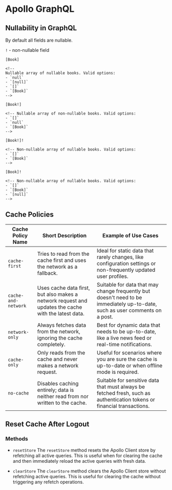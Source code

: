 # Apollo GraphQL

## Nullability in GraphQL

By default all fields are nullable.

`!` - non-nullable field

```gql
[Book]

<!--
Nullable array of nullable books. Valid options:
- `null`
- `[null]`
- `[]`
- `[Book]`
-->

[Book!]

<!-- Nullable array of non-nullable books. Valid options:
- `[]`
- `null`
- `[Book]`
-->

[Book!]!

<!-- Non-nullable array of nullable books. Valid options:
- `[]`
- `[Book]`
-->

[Book]!

<!-- Non-nullable array of nullable books. Valid options:
- `[]`
- `[Book]`
- `[null]`
-->
```

## Cache Policies

| Cache Policy Name   | Short Description                                                                                   | Example of Use Cases                                                                                                         |
| ------------------- | --------------------------------------------------------------------------------------------------- | ---------------------------------------------------------------------------------------------------------------------------- |
| `cache-first`       | Tries to read from the cache first and uses the network as a fallback.                              | Ideal for static data that rarely changes, like configuration settings or non-frequently updated user profiles.              |
| `cache-and-network` | Uses cache data first, but also makes a network request and updates the cache with the latest data. | Suitable for data that may change frequently but doesn't need to be immediately up-to-date, such as user comments on a post. |
| `network-only`      | Always fetches data from the network, ignoring the cache completely.                                | Best for dynamic data that needs to be up-to-date, like a live news feed or real-time notifications.                         |
| `cache-only`        | Only reads from the cache and never makes a network request.                                        | Useful for scenarios where you are sure the cache is up-to-date or when offline mode is required.                            |
| `no-cache`          | Disables caching entirely; data is neither read from nor written to the cache.                      | Suitable for sensitive data that must always be fetched fresh, such as authentication tokens or financial transactions.      |

## Reset Cache After Logout

### Methods

- `resetStore`
  The `resetStore` method resets the Apollo Client store by refetching all active queries. This is useful when for clearing the cache and then immediately reload the active queries with fresh data.

- `clearStore`
  The `clearStore` method clears the Apollo Client store without refetching active queries. This is useful for clearing the cache without triggering any refetch operations.
